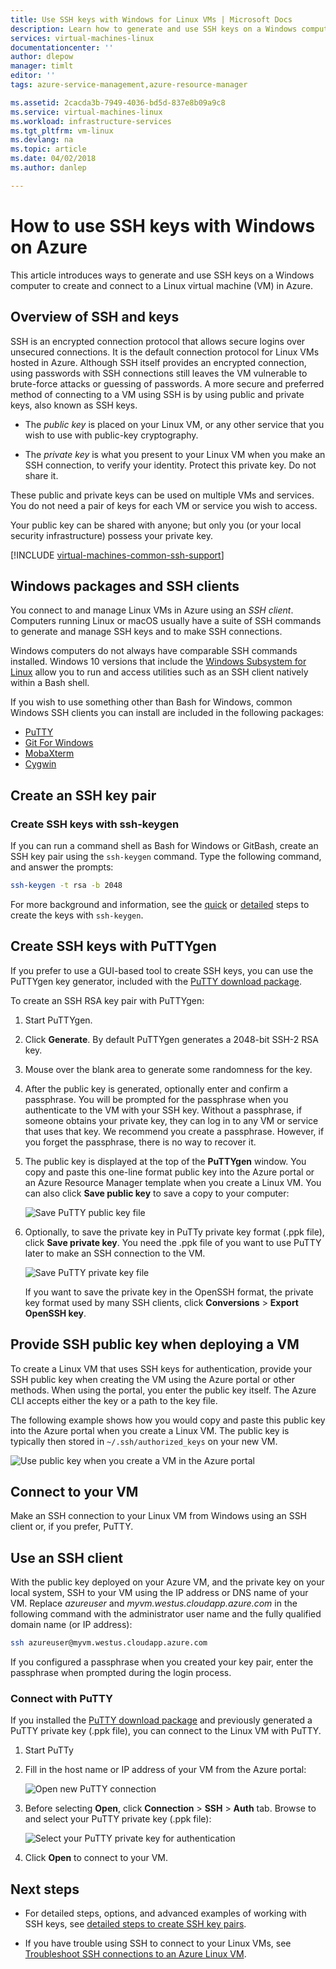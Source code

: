 ```yaml
---
title: Use SSH keys with Windows for Linux VMs | Microsoft Docs
description: Learn how to generate and use SSH keys on a Windows computer to connect to a Linux virtual machine on Azure.
services: virtual-machines-linux
documentationcenter: ''
author: dlepow
manager: timlt
editor: ''
tags: azure-service-management,azure-resource-manager

ms.assetid: 2cacda3b-7949-4036-bd5d-837e8b09a9c8
ms.service: virtual-machines-linux
ms.workload: infrastructure-services
ms.tgt_pltfrm: vm-linux
ms.devlang: na
ms.topic: article
ms.date: 04/02/2018
ms.author: danlep

---
```

# How to use SSH keys with Windows on Azure

This article introduces ways to generate and use SSH keys on a Windows computer to create and connect to a Linux virtual machine (VM) in Azure.


## Overview of SSH and keys

SSH is an encrypted connection protocol that allows secure logins over unsecured connections. It is the default connection protocol for Linux VMs hosted in Azure. Although SSH itself provides an encrypted connection, using passwords with SSH connections still leaves the VM vulnerable to brute-force attacks or guessing of passwords. A more secure and preferred method of connecting to a VM using SSH is by using public and private keys, also known as SSH keys. 

* The *public key* is placed on your Linux VM, or any other service that you wish to use with public-key cryptography.

* The *private key* is what you present to your Linux VM when you make an SSH connection, to verify your identity. Protect this private key. Do not share it.

These public and private keys can be used on multiple VMs and services. You do not need a pair of keys for each VM or service you wish to access. 

Your public key can be shared with anyone; but only you (or your local security infrastructure) possess your private key. 

[!INCLUDE [virtual-machines-common-ssh-support](../../../includes/virtual-machines-common-ssh-support.md)]

## Windows packages and SSH clients
You connect to and manage Linux VMs in Azure using an *SSH client*. Computers running Linux or macOS usually have a suite of SSH commands to generate and manage SSH keys and to make SSH connections. 

Windows computers do not always have comparable SSH commands installed. Windows 10 versions that include the [Windows Subsystem for Linux](https://docs.microsoft.com/windows/wsl/about) allow you to run and access utilities such as an SSH client natively within a Bash shell. 

If you wish to use something other than Bash for Windows, common Windows SSH clients you can install are included in the following packages:

* [PuTTY](http://www.chiark.greenend.org.uk/~sgtatham/putty/)
* [Git For Windows](https://git-for-windows.github.io/)
* [MobaXterm](http://mobaxterm.mobatek.net/)
* [Cygwin](https://cygwin.com/)


## Create an SSH key pair

### Create SSH keys with ssh-keygen

If you can run a command shell as Bash for Windows or GitBash, create an SSH key pair using the `ssh-keygen` command. Type the following command, and answer the prompts:

```bash
ssh-keygen -t rsa -b 2048
```

For more background and information, see the [quick](mac-create-ssh-keys.md) or [detailed](create-ssh-keys-detailed.md) steps to create the keys with `ssh-keygen`.

## Create SSH keys with PuTTYgen

If you prefer to use a GUI-based tool to create SSH keys, you can use the PuTTYgen key generator, included with the [PuTTY download package](http://www.chiark.greenend.org.uk/~sgtatham/putty/download.html). 

To create an SSH RSA key pair with PuTTYgen:

1. Start PuTTYgen.
2. Click **Generate**. By default PuTTYgen generates a 2048-bit SSH-2 RSA key.
3. Mouse over the blank area to generate some randomness for the key.
4. After the public key is generated,  optionally enter and confirm a passphrase. You will be prompted for the passphrase when you authenticate to the VM with your SSH key. Without a passphrase, if someone obtains your private key, they can log in to any VM or service that uses that key. We recommend you create a passphrase. However, if you forget the passphrase, there is no way to recover it.
5. The public key is displayed at the top of the **PuTTYgen** window. You copy and paste this one-line format public key into the Azure portal or an Azure Resource Manager template when you create a Linux VM. You can also click **Save public key** to save a copy to your computer:

    ![Save PuTTY public key file](./media/ssh-from-windows/save-public-key.png)
7. Optionally, to save the private key in PuTTy private key format (.ppk file), click **Save private key**. You need the .ppk file of you want to use PuTTY later to make an SSH connection to the VM.

    ![Save PuTTY private key file](./media/ssh-from-windows/save-ppk-file.png)

    If you want to save the private key in the OpenSSH format, the private key format used by many SSH clients, click **Conversions** > **Export OpenSSH key**.

## Provide SSH public key when deploying a VM

To create a Linux VM that uses SSH keys for authentication, provide your SSH public key when creating the VM using the Azure portal or other methods. When using the portal, you enter the public key itself. The Azure CLI accepts either the key or a path to the key file.

The following example shows how you would copy and paste this public key into the Azure portal when you create a Linux VM. The public key is typically then stored in `~/.ssh/authorized_keys` on your new VM.

   ![Use public key when you create a VM in the Azure portal](./media/ssh-from-windows/use-public-key-azure-portal.png)


## Connect to your VM

Make an SSH connection to your Linux VM from Windows using an SSH client or, if you prefer, PuTTY. 

## Use an SSH client
With the public key deployed on your Azure VM, and the private key on your local system, SSH to your VM using the IP address or DNS name of your VM. Replace *azureuser* and *myvm.westus.cloudapp.azure.com* in the following command with the administrator user name and the fully qualified domain name (or IP address):

```bash
ssh azureuser@myvm.westus.cloudapp.azure.com
```

If you configured a passphrase when you created your key pair, enter the passphrase when prompted during the login process.

### Connect with PuTTY

If you installed the [PuTTY download package](http://www.chiark.greenend.org.uk/~sgtatham/putty/download.html) and previously generated a PuTTY private key (.ppk file), you can connect to the Linux VM with PuTTY.

1. Start PuTTy
2. Fill in the host name or IP address of your VM from the Azure portal:

    ![Open new PuTTY connection](./media/ssh-from-windows/putty-new-connection.png)
3. Before selecting **Open**, click **Connection** > **SSH** > **Auth** tab. Browse to and select your PuTTY private key (.ppk file):

    ![Select your PuTTY private key for authentication](./media/ssh-from-windows/putty-auth-dialog.png)
1. Click **Open** to connect to your VM.

## Next steps

* For detailed steps, options, and advanced examples of working with SSH keys, see [detailed steps to create SSH key pairs](create-ssh-keys-detailed.md).

* If you have trouble using SSH to connect to your Linux VMs, see [Troubleshoot SSH connections to an Azure Linux VM](troubleshoot-ssh-connection.md?toc=%2fazure%2fvirtual-machines%2flinux%2ftoc.json).
